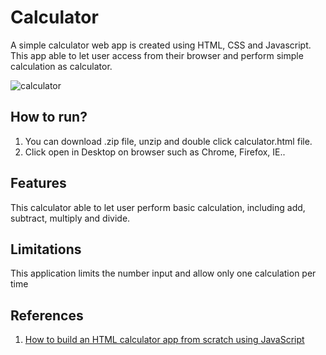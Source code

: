 # Calculator
A simple calculator web app is created using HTML, CSS and Javascript. This app able to let user access from their browser and perform simple calculation as calculator. 

![calculator](https://user-images.githubusercontent.com/22289585/44197843-62c19e80-a172-11e8-8542-430b5d525de7.JPG)

## How to run?
1. You can download .zip file, unzip and double click calculator.html file.
2. Click open in Desktop on browser such as Chrome, Firefox, IE..

## Features
This calculator able to let user perform basic calculation, including add, subtract, multiply and divide.

## Limitations
This application limits the number input and allow only one calculation per time

## References
1. [How to build an HTML calculator app from scratch using JavaScript ](https://medium.freecodecamp.org/how-to-build-an-html-calculator-app-from-scratch-using-javascript-4454b8714b98)

